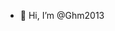 - 👋 Hi, I’m @Ghm2013


<!---
Ghm2013/Ghm2013 is a ✨ special ✨ repository because its `README.md` (this file) appears on your GitHub profile.
You can click the Preview link to take a look at your changes.
--->
